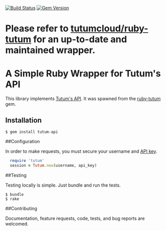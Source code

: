 [![Build Status](https://travis-ci.org/jozw/tutum-api.svg)](https://travis-ci.org/jozw/tutum-api)
[![Gem Version](https://badge.fury.io/rb/tutum-api.svg)](http://badge.fury.io/rb/tutum-api)

**Please refer to [tutumcloud/ruby-tutum](https://github.com/tutumcloud/ruby-tutum) for an up-to-date and maintained wrapper.**
======================

# A Simple Ruby Wrapper for Tutum's API

This library implements [Tutum's API](https://docs.tutum.co/v2/api/). It was spawned from the [ruby-tutum](https://github.com/255BITS/ruby-tutum) gem.

## Installation

```
$ gem install tutum-api
```
##Configuration

In order to make requests, you must secure your username and [API key](https://dashboard.tutum.co/account/).

```ruby
  require 'tutum'
  session = Tutum.new(username, api_key)
```
##Testing

Testing locally is simple. Just bundle and run the tests.

```
$ bundle
$ rake
```

##Contributing

Documentation, feature requests, code, tests, and bug reports are welcomed.
